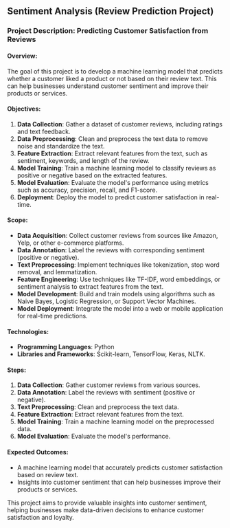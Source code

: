 ## Sentiment Analysis (Review Prediction Project)
### Project Description: Predicting Customer Satisfaction from Reviews

#### Overview:
The goal of this project is to develop a machine learning model that predicts whether a customer liked a product or not based on their review text. This can help businesses understand customer sentiment and improve their products or services.

#### Objectives:
1. **Data Collection**: Gather a dataset of customer reviews, including ratings and text feedback.
2. **Data Preprocessing**: Clean and preprocess the text data to remove noise and standardize the text.
3. **Feature Extraction**: Extract relevant features from the text, such as sentiment, keywords, and length of the review.
4. **Model Training**: Train a machine learning model to classify reviews as positive or negative based on the extracted features.
5. **Model Evaluation**: Evaluate the model's performance using metrics such as accuracy, precision, recall, and F1-score.
6. **Deployment**: Deploy the model to predict customer satisfaction in real-time.

#### Scope:
- **Data Acquisition**: Collect customer reviews from sources like Amazon, Yelp, or other e-commerce platforms.
- **Data Annotation**: Label the reviews with corresponding sentiment (positive or negative).
- **Text Preprocessing**: Implement techniques like tokenization, stop word removal, and lemmatization.
- **Feature Engineering**: Use techniques like TF-IDF, word embeddings, or sentiment analysis to extract features from the text.
- **Model Development**: Build and train models using algorithms such as Naive Bayes, Logistic Regression, or Support Vector Machines.
- **Model Deployment**: Integrate the model into a web or mobile application for real-time predictions.

#### Technologies:
- **Programming Languages**: Python
- **Libraries and Frameworks**: Scikit-learn, TensorFlow, Keras, NLTK.
#### Steps:
1. **Data Collection**: Gather customer reviews from various sources.
2. **Data Annotation**: Label the reviews with sentiment (positive or negative).
3. **Text Preprocessing**: Clean and preprocess the text data.
4. **Feature Extraction**: Extract relevant features from the text.
5. **Model Training**: Train a machine learning model on the preprocessed data.
6. **Model Evaluation**: Evaluate the model's performance.

#### Expected Outcomes:
- A machine learning model that accurately predicts customer satisfaction based on review text.
- Insights into customer sentiment that can help businesses improve their products or services.

This project aims to provide valuable insights into customer sentiment, helping businesses make data-driven decisions to enhance customer satisfaction and loyalty.
